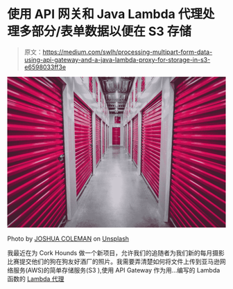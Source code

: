 # 使用 API 网关和 Java Lambda 代理处理多部分/表单数据以便在 S3 存储

> 原文：<https://medium.com/swlh/processing-multipart-form-data-using-api-gateway-and-a-java-lambda-proxy-for-storage-in-s3-e6598033ff3e>

![](img/1d410a8028c75df30f6635a9c8e96262.png)

Photo by [JOSHUA COLEMAN](https://unsplash.com/@joshstyle?utm_source=medium&utm_medium=referral) on [Unsplash](https://unsplash.com?utm_source=medium&utm_medium=referral)

我最近在为 Cork Hounds 做一个新项目，允许我们的追随者为我们新的每月摄影比赛提交他们的狗在狗友好酒厂的照片。我需要弄清楚如何将文件上传到亚马逊网络服务(AWS)的简单存储服务(S3 ),使用 API Gateway 作为用…编写的 Lambda 函数的 [Lambda 代理](https://docs.aws.amazon.com/apigateway/latest/developerguide/set-up-lambda-proxy-integrations.html)